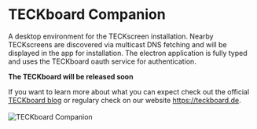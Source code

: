 # TECKboard Companion
A desktop environment for the TECKscreen installation. Nearby TECKscreens are discovered via multicast DNS fetching and will be displayed in the app for installation.
The electron application is fully typed and uses the TECKboard oauth service for authentication.

__The TECKboard will be released soon__

If you want to learn more about what you can expect check out the official [TECKboard blog](https://medium.com/teckboard-blog) or regulary check on our website
https://teckboard.de.
<br></br>
![TECKboard Companion](https://lh5.googleusercontent.com/4rUDk2YidNkjfDD-DUHoAMhSfxtYj3KTVRbBqG0K9Ug5If9S93P8khpJInfL_5mRQ1T6590hmoEAAmt1DtmF=w2880-h1674)
